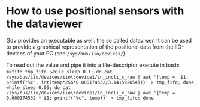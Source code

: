 
# How to use positional sensors with the dataviewer

Gdv provides an executable as well: the so called dataviwer. It can be used to
provide a graphical representation of the positional data from the IIO-devices
of your PC (see `/sys/bus/iio/devices/`).

To read out the value and pipe it into a file-descriptor execute in bash:
`mkfifo tmp_fifo `
`while sleep 0.1; do cat /sys/bus/iio/devices/iio\:device1/in_incli_x_raw | awk '{temp =  $1; printf("%c", int(temp*256*0.000174532/3.141592654))}' > tmp_fifo; done`
`while sleep 0.05; do cat /sys/bus/iio/devices/iio\:device1/in_incli_x_raw | awk '{temp = 0.000174532 * $1; printf("%c", temp)}' > tmp_fifo; done`

